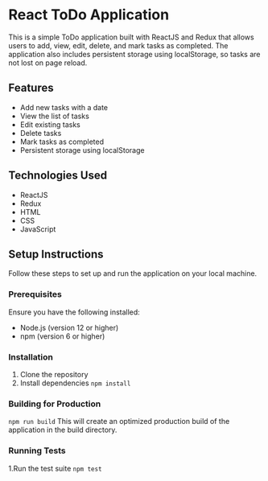 # React ToDo Application

This is a simple ToDo application built with ReactJS and Redux that allows users to add, view, edit, delete, and mark tasks as completed. The application also includes persistent storage using localStorage, so tasks are not lost on page reload.

## Features
- Add new tasks with a date
- View the list of tasks
- Edit existing tasks
- Delete tasks
- Mark tasks as completed
- Persistent storage using localStorage

## Technologies Used
- ReactJS
- Redux
- HTML
- CSS
- JavaScript

## Setup Instructions
Follow these steps to set up and run the application on your local machine.

### Prerequisites
Ensure you have the following installed:
- Node.js (version 12 or higher)
- npm (version 6 or higher)

### Installation
1. Clone the repository
2. Install dependencies
   `npm install`
### Building for Production
`npm run build`
This will create an optimized production build of the application in the build directory.
### Running Tests
1.Run the test suite
  `npm test`

